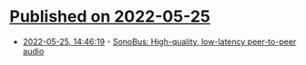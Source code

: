 # [Published on 2022-05-25](index.md)

* [2022-05-25, 14:46:19](https://news.ycombinator.com/item?id=31505323) - [SonoBus: High-quality, low-latency peer-to-peer audio](https://www.sonobus.net/)
